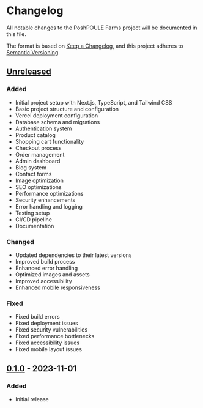 # Changelog

All notable changes to the PoshPOULE Farms project will be documented in this file.

The format is based on [Keep a Changelog](https://keepachangelog.com/en/1.0.0/),
and this project adheres to [Semantic Versioning](https://semver.org/spec/v2.0.0.html).

## [Unreleased]

### Added
- Initial project setup with Next.js, TypeScript, and Tailwind CSS
- Basic project structure and configuration
- Vercel deployment configuration
- Database schema and migrations
- Authentication system
- Product catalog
- Shopping cart functionality
- Checkout process
- Order management
- Admin dashboard
- Blog system
- Contact forms
- Image optimization
- SEO optimizations
- Performance optimizations
- Security enhancements
- Error handling and logging
- Testing setup
- CI/CD pipeline
- Documentation

### Changed
- Updated dependencies to their latest versions
- Improved build process
- Enhanced error handling
- Optimized images and assets
- Improved accessibility
- Enhanced mobile responsiveness

### Fixed
- Fixed build errors
- Fixed deployment issues
- Fixed security vulnerabilities
- Fixed performance bottlenecks
- Fixed accessibility issues
- Fixed mobile layout issues

## [0.1.0] - 2023-11-01

### Added
- Initial release

[Unreleased]: https://github.com/your-username/poshpoule-farms/compare/v0.1.0...HEAD
[0.1.0]: https://github.com/your-username/poshpoule-farms/releases/tag/v0.1.0
